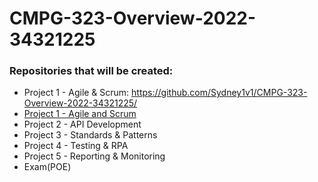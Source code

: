# CMPG-323-Overview-2022-34321225

### Repositories that will be created:
- Project 1 - Agile & Scrum: https://github.com/Sydney1v1/CMPG-323-Overview-2022-34321225/
- <a href ="https://github.com/Sydney1v1/CMPG-323-Overview-2022-34321225/" target  = "_blank">Project 1 - Agile and Scrum</a>
- Project 2 - API Development
- Project 3 - Standards & Patterns
- Project 4 - Testing & RPA
- Project 5 - Reporting & Monitoring
- Exam(POE)
